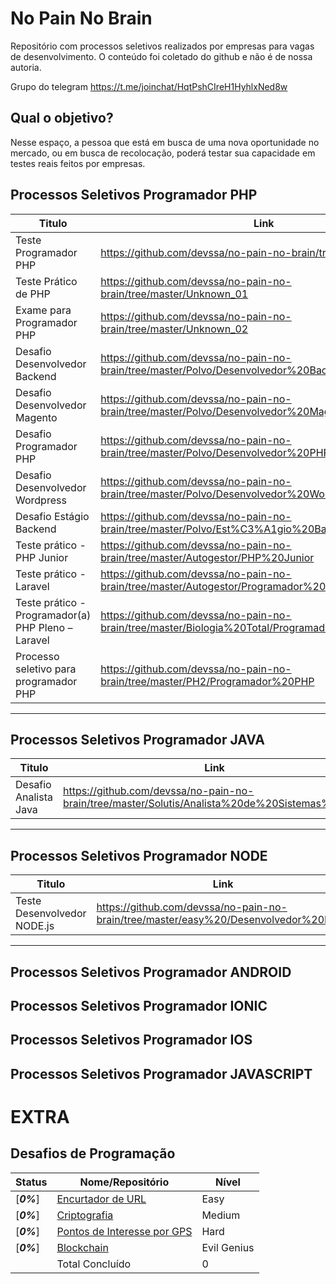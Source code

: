 # No Pain No Brain

Repositório com processos seletivos realizados por empresas para vagas de desenvolvimento. O conteúdo foi coletado do github e não é de nossa autoria.

Grupo do telegram https://t.me/joinchat/HqtPshCIreH1HyhlxNed8w

## Qual o objetivo?

Nesse espaço, a pessoa que está em busca de uma nova oportunidade no mercado,
ou em busca de recolocação, poderá testar sua capacidade em testes reais
feitos por empresas.


## Processos Seletivos Programador PHP

| **Titulo**  | **Link**  |
|---|---|
| Teste Programador PHP | https://github.com/devssa/no-pain-no-brain/tree/master/LionSoft |
| Teste Prático de PHP |  https://github.com/devssa/no-pain-no-brain/tree/master/Unknown_01  |
| Exame para Programador PHP |    https://github.com/devssa/no-pain-no-brain/tree/master/Unknown_02 |
| Desafio Desenvolvedor Backend |    https://github.com/devssa/no-pain-no-brain/tree/master/Polvo/Desenvolvedor%20Backend  |
| Desafio Desenvolvedor Magento |    https://github.com/devssa/no-pain-no-brain/tree/master/Polvo/Desenvolvedor%20Magento  |
| Desafio Programador PHP |    https://github.com/devssa/no-pain-no-brain/tree/master/Polvo/Desenvolvedor%20PHP  |
| Desafio Desenvolvedor Wordpress |    https://github.com/devssa/no-pain-no-brain/tree/master/Polvo/Desenvolvedor%20WordPress  |
| Desafio Estágio Backend |    https://github.com/devssa/no-pain-no-brain/tree/master/Polvo/Est%C3%A1gio%20Backend  |
| Teste prático - PHP Junior |    https://github.com/devssa/no-pain-no-brain/tree/master/Autogestor/PHP%20Junior  |
| Teste prático - Laravel |    https://github.com/devssa/no-pain-no-brain/tree/master/Autogestor/Programador%20Laravel  |
| Teste prático - Programador(a) PHP Pleno – Laravel |    https://github.com/devssa/no-pain-no-brain/tree/master/Biologia%20Total/Programador%20PHP%20Pleno  |
| Processo seletivo para programador PHP  |    https://github.com/devssa/no-pain-no-brain/tree/master/PH2/Programador%20PHP  |
------------

## Processos Seletivos Programador JAVA
| **Titulo**  | **Link**  |
|---|---|
| Desafio Analista Java | https://github.com/devssa/no-pain-no-brain/tree/master/Solutis/Analista%20de%20Sistemas%20Java |
------------

## Processos Seletivos Programador NODE
| **Titulo**  | **Link**  |
|---|---|
| Teste Desenvolvedor NODE.js | https://github.com/devssa/no-pain-no-brain/tree/master/easy%20/Desenvolvedor%20Node |
------------

## Processos Seletivos Programador ANDROID

## Processos Seletivos Programador IONIC

## Processos Seletivos Programador IOS


## Processos Seletivos Programador JAVASCRIPT

# EXTRA

## Desafios de Programação

| **Status**  | **Nome/Repositório**  | **Nível**  |
|---|---|---|
| [**_0%_**] |    [Encurtador de URL](https://github.com/me42th/desafios/tree/master/1%20-%20Easy/Encurtador%20de%20URL)  | Easy  |
| [**_0%_**] |    [Criptografia](https://github.com/me42th/desafios/tree/master/2%20-%20Medium/Criptografia)  | Medium  |
| [**_0%_**] |    [Pontos de Interesse por GPS](https://github.com/me42th/desafios/tree/master/3%20-%20Hard/Pontos%20de%20Interesse)  | Hard  |
| [**_0%_**] |    [Blockchain](https://github.com/me42th/desafios/tree/master/4%20-%20Evil%20Genius/Blockchain)  | Evil Genius  |
|  | Total Concluído  | 0 |



